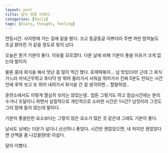 ```yaml
---
layout: post
title: 달이 정말 이쁘다.
categories: [daily]
tags: [diary, thought, feeling]
---
```

연등시간. 사지방에 가는 길에 달을 봤다. 크고 동글동글 이쁘더라 주변 까만 밤하늘도 조금 밝아진 거 같을 정도로 빛이 났다. 

오늘은 뭔가 기분이 좋다. 이유를 모르겠다. 다른 날에 비해 기분이 좋을 이유가 크게 없는데 말이지

물론 중대 회식을 해서 맛난 걸 많이 먹긴 했다. 로제떡볶이... 넘 맛있더라! 근데 그 회식 가느라 저녁근무뛰고 후다닥 방 뛰어 올라가서 샤워실 뛰어가서 진짜 5분도 안되는 시간안에 후딱 씻고 또 뛰어 내려가서 회식을 간 걸 생각하면... 할말하않..

훈련소에서도 이렇게 열심히 씻지는 않았는뎅.. 암튼 그렇기도 하고 점심시간에는 분리수거니 조달이니 하면서 실질적으로 개인적으로 소비한 시간은 1시간? 남짓이라 그것도 그리 맘에 들지 않는데 말이다.

기분이 좋을만한 요소보다는 그렇지 않은 요소가 많은 것 같은데 그래도 기분이 좋다.

날씨도 낮에는 더운가 싶더니 선선하니 좋았다. 시간만 괜찮았으면, 내 처지만 괜찮았다면 산책을 좀 나갔을텐데! 아쉽다.

달이 이뻤다.


